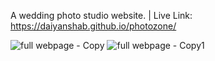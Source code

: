 A wedding photo studio website.
|
Live Link: https://daiyanshab.github.io/photozone/






![full webpage - Copy](https://github.com/daiyanshab/photozone/assets/141283057/667f57cc-cbc7-4eb7-8f5a-fdbd1b5e7ea0)
![full webpage - Copy1](https://github.com/daiyanshab/photozone/assets/141283057/5bfde949-cc4a-4b1a-b54a-d6132caf78c8)
